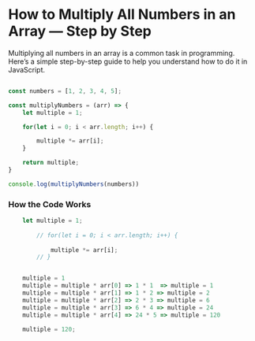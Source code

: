 # How to Multiply All Numbers in an Array — Step by Step

Multiplying all numbers in an array is a common task in programming. Here’s a simple step-by-step guide to help you understand how to do it in JavaScript.

```javascript

const numbers = [1, 2, 3, 4, 5];

const multiplyNumbers = (arr) => {
    let multiple = 1;

    for(let i = 0; i < arr.length; i++) {

        multiple *= arr[i];
    }

    return multiple;
}

console.log(multiplyNumbers(numbers))
```

### How the Code Works

```javascript
    let multiple = 1;
    
        // for(let i = 0; i < arr.length; i++) {
    
            multiple *= arr[i];
        // }
```
    
```javascript

    multiple = 1
    multiple = multiple * arr[0] => 1 * 1  => multiple = 1
    multiple = multiple * arr[1] => 1 * 2 => multiple = 2
    multiple = multiple * arr[2] => 2 * 3 => multiple = 6
    multiple = multiple * arr[3] => 6 * 4 => multiple = 24
    multiple = multiple * arr[4] => 24 * 5 => multiple = 120
    
    multiple = 120;
```
